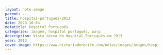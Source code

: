 ```yaml
---
layout: note-image
parent: ..
title: hospital-portugues-2013
date: 2023-10-04
metatitle: Hospital Português
categories: imagem, hospital português, warp
description: Vista aérea do Hospital Português em 2013
year: 2013
cover-image: https://www.historiadorecife.com/notas/images/images/hospital-portugues-2013.jpg
---
```

